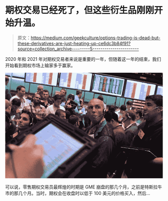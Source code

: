 # 期权交易已经死了，但这些衍生品刚刚开始升温。

> 原文：<https://medium.com/geekculture/options-trading-is-dead-but-these-derivatives-are-just-heating-up-ce6dc3b84f91?source=collection_archive---------5----------------------->

2020 年和 2021 年对期权交易者来说是重要的一年，但随着这一年的结束，我们开始看到期权市场上输家多于赢家。

![](img/baee606332d75159310a7dc6a7c1bf7c.png)

可以说，零售期权交易员最辉煌的时期是 GME 崩盘的那几个月，之前是特斯拉牛市的那几个月。当时，期权会在收盘时以低于 100 美元的价格买入，然后…